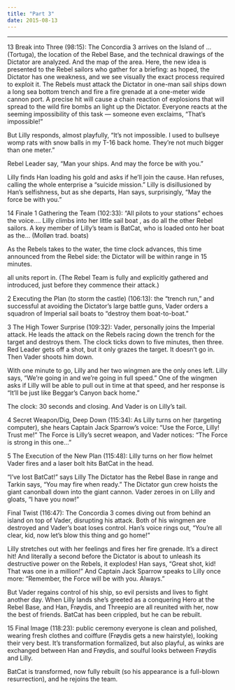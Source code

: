 ```yaml
---
title: "Part 3"
date: 2015-08-13
---
```

---
13 Break into Three (98:15):
The Concordia 3 arrives on the Island of ...(Tortuga), the location of the Rebel Base, and the technical drawings of the Dictator are analyzed. And the map of the area. Here, the new idea is presented to the Rebel sailors who gather for a briefing: as hoped, the Dictator has one weakness, and we see visually the exact process required to exploit it. The Rebels must attack the Dictator in one-man sail ships down a long sea bottom trench and fire a fire grenade at a one-meter wide cannon port. A precise hit will cause a chain reaction of explosions that will spread to the wild fire bombs an light up the Dictator. Everyone reacts at the seeming impossibility of this task — someone even exclaims, “That’s impossible!”

But Lilly responds, almost playfully, “It’s not impossible. I used to bullseye womp rats with snow balls in my T-16 back home. They’re not much bigger than one meter.”

Rebel Leader say, “Man your ships. And may the force be with you.”

Lilly finds Han loading his gold and asks if he’ll join the cause. Han refuses, calling the whole enterprise a “suicide mission.” Lilly is disillusioned by Han’s selfishness, but as she departs, Han says, surprisingly, “May the force be with you.”


14 Finale
1 Gathering the Team (102:33): “All pilots to your stations” echoes the voice....
Lilly climbs into her little sail boat , as do all the other Rebel sailors. A key member of Lilly’s team is BatCat, who is loaded onto her boat as the...
(Molløn trad. boats)

As the Rebels takes to the water, the time clock advances, this time announced from the Rebel side: the Dictator will be within range in 15 minutes.

all units report in. (The Rebel Team is fully and explicitly gathered and introduced, just before they commence their attack.)

2 Executing the Plan (to storm the castle) (106:13):
the “trench run,” and successful at avoiding the Dictator’s large battle guns, Vader orders a squadron of Imperial sail boats to “destroy them boat-to-boat.”

3 The High Tower Surprise (109:32):
Vader, personally joins the Imperial attack. He leads the attack on the Rebels racing down the trench for the target and destroys them. The clock ticks down to five minutes, then three. Red Leader gets off a shot, but it only grazes the target. It doesn’t go in. Then Vader shoots him down.

With one minute to go, Lilly and her two wingmen are the only ones left. Lilly says, “We’re going in and we’re going in full speed.” One of the wingmen asks if Lilly will be able to pull out in time at that speed, and her response is “It’ll be just like Beggar’s Canyon back home.”

The clock: 30 seconds and closing. And Vader is on Lilly’s tail.

4 Secret Weapon/Dig, Deep Down (115:34): As Lilly turns on her (targeting computer), she hears Captain Jack Sparrow’s voice: “Use the Force, Lilly!  Trust me!” The Force is Lilly’s secret weapon, and Vader notices: “The Force is strong in this one…”

5 The Execution of the New Plan (115:48):
Lilly turns on her flow helmet
Vader fires and a laser bolt hits BatCat in the head.

“I’ve lost BatCat!” says Lilly
The Dictator has the Rebel Base in range and Tarkin says, “You may fire when ready.” The Dictator gun crew hoists the giant canonball down into the giant cannon. Vader zeroes in on Lilly and gloats, “I have you now!”

Final Twist (116:47): The Concordia 3 comes diving out from behind an island on top of Vader, disrupting his attack. Both of his wingmen are destroyed and Vader’s boat loses control. Han’s voice rings out, “You’re all clear, kid, now let’s blow this thing and go home!”

Lilly stretches out with her feelings and fires her fire grenade. It’s a direct hit! And literally a second before the Dictator is about to unleash its destructive power on the Rebels, it explodes! Han says, “Great shot, kid! That was one in a million!” And Captain Jack Sparrow speaks to Lilly once more: “Remember, the Force will be with you. Always.”

But Vader regains control of his ship, so evil persists and lives to fight another day. When Lilly lands she’s greeted as a conquering Hero at the Rebel Base, and Han, Frøydis, and Threepio are all reunited with her, now the best of friends. BatCat has been crippled, but he can be rebuilt.


15 Final Image (118:23):
 public ceremony
everyone is clean and polished, wearing fresh clothes and coiffure (Frøydis gets a new hairstyle), looking their very best. It’s transformation formalized, but also playful, as winks are exchanged between Han and Frøydis, and soulful looks between Frøydis and Lilly.

BatCat is transformed, now fully rebuilt (so his appearance is a full-blown resurrection), and he rejoins the team.
